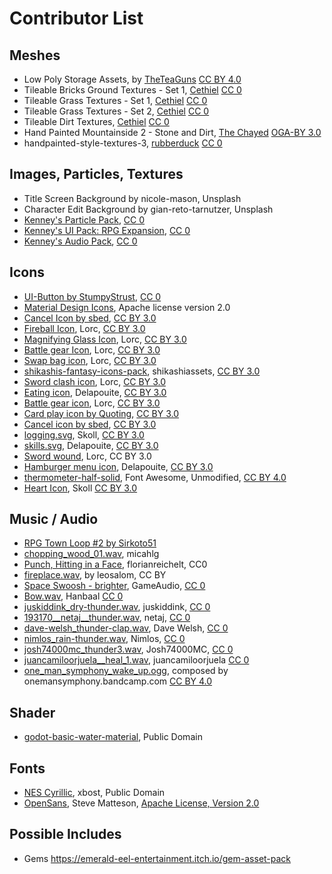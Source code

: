 # Contributor List

## Meshes

* Low Poly Storage Assets, by [TheTeaGuns](https://twitter.com/TheTeaGuns) [CC BY 4.0](https://creativecommons.org/licenses/by/4.0/)
* Tileable Bricks Ground Textures - Set 1, [Cethiel](https://opengameart.org/content/tileable-bricks-ground-textures-set-1) [CC 0](http://creativecommons.org/publicdomain/zero/1.0/)
* Tileable Grass Textures - Set 1, [Cethiel](https://opengameart.org/content/tileable-grass-textures-set-1) [CC 0](http://creativecommons.org/publicdomain/zero/1.0/)
* Tileable Grass Textures - Set 2, [Cethiel](https://opengameart.org/content/tileable-grass-textures-set-2) [CC 0](http://creativecommons.org/publicdomain/zero/1.0/)
* Tileable Dirt Textures, [Cethiel](https://opengameart.org/content/tileable-dirt-textures) [CC 0](http://creativecommons.org/publicdomain/zero/1.0/)
* Hand Painted Mountainside 2 - Stone and Dirt, [The Chayed](https://opengameart.org/content/hand-painted-mountainside-2-stone-and-dirt) [OGA-BY 3.0](http://opengameart.org/content/oga-by-30-faq)
* handpainted-style-textures-3, [rubberduck](https://opengameart.org/content/2k-handpainted-style-textures) [CC 0](http://creativecommons.org/publicdomain/zero/1.0/)


## Images, Particles, Textures

* Title Screen Background by nicole-mason, Unsplash
* Character Edit Background by gian-reto-tarnutzer, Unsplash
* [Kenney's Particle Pack](https://www.kenney.nl/assets/particle-pack), [CC 0](http://creativecommons.org/publicdomain/zero/1.0/)
* [Kenney's UI Pack: RPG Expansion](https://www.kenney.nl/assets/ui-pack-rpg-expansion), [CC 0](http://creativecommons.org/publicdomain/zero/1.0/)
* [Kenney's Audio Pack](https://kenney.nl/assets/ui-audio), [CC 0](http://creativecommons.org/publicdomain/zero/1.0/)

## Icons

* [UI-Button by StumpyStrust](https://opengameart.org/content/ui-button), [CC 0](http://creativecommons.org/publicdomain/zero/1.0/)
* [Material Design Icons](https://material.io), Apache license version 2.0
* [Cancel Icon by sbed](http://opengameart.org/content/95-game-icons), [CC BY 3.0](http://creativecommons.org/licenses/by/3.0/)
* [Fireball Icon](https://game-icons.net/1x1/lorc/fireball.html), Lorc, [CC BY 3.0](http://creativecommons.org/licenses/by/3.0/)
* [Magnifying Glass Icon](https://game-icons.net/1x1/lorc/magnifying-glass.html), Lorc, [CC BY 3.0](http://creativecommons.org/licenses/by/3.0/)
* [Battle gear Icon](https://game-icons.net/1x1/lorc/magnifying-glass.html), Lorc, [CC BY 3.0](http://creativecommons.org/licenses/by/3.0/)
* [Swap bag icon](https://game-icons.net/1x1/lorc/swap-bag.html), Lorc, [CC BY 3.0](http://creativecommons.org/licenses/by/3.0/)
* [shikashis-fantasy-icons-pack](https://shikashiassets.itch.io/shikashis-fantasy-icons-pack), shikashiassets, [CC BY 3.0](http://creativecommons.org/licenses/by/3.0/)
* [Sword clash icon](https://game-icons.net/1x1/lorc/sword-clash.html), Lorc, [CC BY 3.0](http://creativecommons.org/licenses/by/3.0/)
* [Eating icon](https://game-icons.net/1x1/delapouite/eating.html), Delapouite, [CC BY 3.0](http://creativecommons.org/licenses/by/3.0/)
* [Battle gear icon](https://game-icons.net/1x1/lorc/sword-clash.html), Lorc, [CC BY 3.0](http://creativecommons.org/licenses/by/3.0/)
* [Card play icon by Quoting](https://game-icons.net/1x1/quoting/card-play.html),  [CC BY 3.0](http://creativecommons.org/licenses/by/3.0/)
* [Cancel icon by sbed](https://game-icons.net/1x1/sbed/cancel.html), [CC BY 3.0](http://creativecommons.org/licenses/by/3.0/)
* [logging.svg](https://game-icons.net/1x1/skoll/logging.html), Skoll, [CC BY 3.0](http://creativecommons.org/licenses/by/3.0/)
* [skills.svg](https://game-icons.net/1x1/skoll/logging.html), Delapouite, [CC BY 3.0](http://creativecommons.org/licenses/by/3.0/)
* [Sword wound](https://game-icons.net/1x1/lorc/sword-wound.html), Lorc, CC BY 3.0
* [Hamburger menu icon](https://game-icons.net/1x1/delapouite/hamburger-menu.html), Delapouite, [CC BY 3.0](http://creativecommons.org/licenses/by/3.0/)
* [thermometer-half-solid](https://fontawesome.com/icons/thermometer-half?style=solid), Font Awesome, Unmodified, [CC BY 4.0](https://fontawesome.com/license)
* [Heart Icon](https://game-icons.net/1x1/skoll/hearts.html), Skoll [CC BY 3.0](http://creativecommons.org/licenses/by/3.0/)

## Music / Audio

* [RPG Town Loop #2 by Sirkoto51](https://freesound.org/people/Sirkoto51/sounds/349179/)
* [chopping_wood_01.wav](https://freesound.org/people/micahlg/sounds/421928/), micahlg
* [Punch, Hitting in a Face](https://freesound.org/people/florianreichelt/sounds/460509/), florianreichelt, CC0
* [fireplace.wav](https://freesound.org/people/leosalom/sounds/234288/), by leosalom, CC BY
* [Space Swoosh - brighter](https://freesound.org/people/GameAudio/sounds/220191/), GameAudio, [CC 0](http://creativecommons.org/publicdomain/zero/1.0/)
* [Bow.wav](https://freesound.org/people/Hanbaal/sounds/178872/), Hanbaal [CC 0](http://creativecommons.org/publicdomain/zero/1.0/)
* [juskiddink_dry-thunder.wav](https://freesound.org/people/juskiddink/sounds/101933/), juskiddink, [CC 0](http://creativecommons.org/publicdomain/zero/1.0/)
* [193170__netaj__thunder.wav](https://freesound.org/people/netaj/sounds/193170/), netaj, [CC 0](http://creativecommons.org/publicdomain/zero/1.0/)
* [dave-welsh_thunder-clap.wav](https://freesound.org/people/Dave%20Welsh/sounds/194364), Dave Welsh, [CC 0](http://creativecommons.org/publicdomain/zero/1.0/)
* [nimlos_rain-thunder.wav](https://freesound.org/people/Nimlos/sounds/359151/), Nimlos, [CC 0](http://creativecommons.org/publicdomain/zero/1.0/)
* [josh74000mc_thunder3.wav](https://freesound.org/people/Josh74000MC/sounds/475094/), Josh74000MC, [CC 0](http://creativecommons.org/publicdomain/zero/1.0/)
* [juancamiloorjuela__heal_1.wav](https://freesound.org/people/juancamiloorjuela/sounds/204318/), juancamiloorjuela [CC 0](http://creativecommons.org/publicdomain/zero/1.0/)
* [one_man_symphony_wake_up.ogg](https://onemansymphony.bandcamp.com/), composed by onemansymphony.bandcamp.com [CC BY 4.0](https://creativecommons.org/licenses/by/4.0/)

## Shader

* [godot-basic-water-material](https://github.com/Maujoe/godot-basic-water-material), Public Domain

## Fonts

* [NES Cyrillic](http://www.pentacom.jp/pentacom/bitfontmaker2/gallery/?id=234), xbost, Public Domain
* [OpenSans](https://fonts.google.com/specimen/Open+Sans), Steve Matteson, [Apache License, Version 2.0](http://www.apache.org/licenses/LICENSE-2.0)

## Possible Includes

* Gems https://emerald-eel-entertainment.itch.io/gem-asset-pack